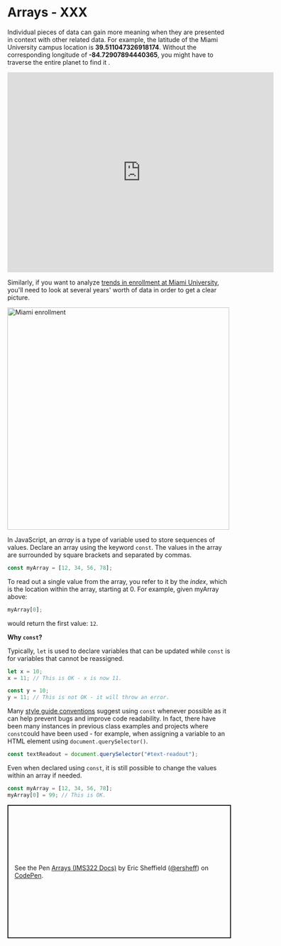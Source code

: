 # Arrays - XXX

Individual pieces of data can gain more meaning when they are presented in context with other related data. For example, the latitude of the Miami University campus location is **39.511047326918174**. Without the corresponding longitude of **-84.72907894440365**, you might have to traverse the entire planet to find it .

<iframe src="https://www.google.com/maps/embed?pb=!1m17!1m12!1m3!1d3078.15251853712!2d-84.7316538236989!3d39.51104727159965!2m3!1f0!2f0!3f0!3m2!1i1024!2i768!4f13.1!3m2!1m1!2zMznCsDMwJzM5LjgiTiA4NMKwNDMnNDQuNyJX!5e0!3m2!1sen!2sus!4v1705417684172!5m2!1sen!2sus" width="600" height="450" style="border:0;" allowfullscreen="" loading="lazy" referrerpolicy="no-referrer-when-downgrade"></iframe>

Similarly, if you want to analyze [trends in enrollment at Miami University](https://miamioh.edu/oir/data/factbook/enrollment-undergraduate/index.html), you'll need to look at several years' worth of data in order to get a clear picture.

<img alt="Miami enrollment" src="https:&#47;&#47;public.tableau.com&#47;static&#47;images&#47;Fa&#47;FactBook-UndergraduateEnrollment&#47;Campus&#47;1_rss.png" width="500px" />

In JavaScript, an _array_ is a type of variable used to store sequences of values. Declare an array using the keyword `const`. The values in the array are surrounded by square brackets and separated by commas.

```js
const myArray = [12, 34, 56, 78];
```

To read out a single value from the array, you refer to it by the _index_, which is the location within the array, starting at 0. For example, given myArray above:

```js
myArray[0];
```

would return the first value: `12`.

**Why `const`?**

Typically, `let` is used to declare variables that can be updated while `const` is for variables that cannot be reassigned.

```js
let x = 10;
x = 11; // This is OK - x is now 11.

const y = 10;
y = 11; // This is not OK - it will throw an error.
```

Many [style guide conventions](https://github.com/airbnb/javascript#references--prefer-const) suggest using `const` whenever possible as it can help prevent bugs and improve code readability. In fact, there have been many instances in previous class examples and projects where `const`could have been used - for example, when assigning a variable to an HTML element using `document.querySelector()`.

```js
const textReadout = document.querySelector("#text-readout");
```

Even when declared using `const`, it is still possible to change the values within an array if needed.

```js
const myArray = [12, 34, 56, 78];
myArray[0] = 99; // This is OK.
```

<p class="codepen" data-height="300" data-default-tab="js,result" data-slug-hash="PoVMLNe" data-editable="true" data-user="ersheff" style="height: 300px; box-sizing: border-box; display: flex; align-items: center; justify-content: center; border: 2px solid; margin: 1em 0; padding: 1em;">
  <span>See the Pen <a href="https://codepen.io/ersheff/pen/PoVMLNe">
  Arrays (IMS322 Docs)</a> by Eric Sheffield (<a href="https://codepen.io/ersheff">@ersheff</a>)
  on <a href="https://codepen.io">CodePen</a>.</span>
</p>
<script async src="https://cpwebassets.codepen.io/assets/embed/ei.js"></script>
